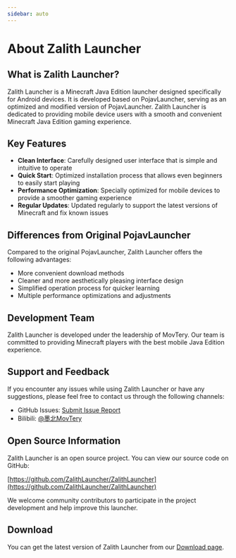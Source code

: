 ```yaml
---
sidebar: auto
---
```


# About Zalith Launcher

## What is Zalith Launcher?

Zalith Launcher is a Minecraft Java Edition launcher designed specifically for Android devices. It is developed based on PojavLauncher, serving as an optimized and modified version of PojavLauncher. Zalith Launcher is dedicated to providing mobile device users with a smooth and convenient Minecraft Java Edition gaming experience.

## Key Features

- **Clean Interface**: Carefully designed user interface that is simple and intuitive to operate
- **Quick Start**: Optimized installation process that allows even beginners to easily start playing
- **Performance Optimization**: Specially optimized for mobile devices to provide a smoother gaming experience
- **Regular Updates**: Updated regularly to support the latest versions of Minecraft and fix known issues

## Differences from Original PojavLauncher

Compared to the original PojavLauncher, Zalith Launcher offers the following advantages:

- More convenient download methods
- Cleaner and more aesthetically pleasing interface design
- Simplified operation process for quicker learning
- Multiple performance optimizations and adjustments

## Development Team

Zalith Launcher is developed under the leadership of MovTery. Our team is committed to providing Minecraft players with the best mobile Java Edition experience.

## Support and Feedback

If you encounter any issues while using Zalith Launcher or have any suggestions, please feel free to contact us through the following channels:

- GitHub Issues: [Submit Issue Report](https://github.com/ZalithLauncher/ZalithLauncher/issues)
- Bilibili: [@墨北MovTery](https://space.bilibili.com/2008204513?spm_id_from=333.337.0.0)

## Open Source Information

Zalith Launcher is an open source project. You can view our source code on GitHub:

[https://github.com/ZalithLauncher/ZalithLauncher](https://github.com/ZalithLauncher/ZalithLauncher)

We welcome community contributors to participate in the project development and help improve this launcher.

## Download

You can get the latest version of Zalith Launcher from our [Download page](/en/download).